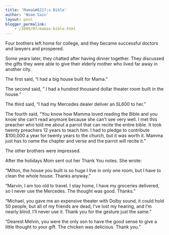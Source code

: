 ```yaml
---
title: 'Mama&#8217;s Bible'
author: 'Noam Sain'
layout: post
blogger_permalink:
    - /2009/07/mamas-bible.html
---
```


Four brothers left home for college, and they became successful doctors and lawyers and prospered.

Some years later, they chatted after having dinner together. They discussed the gifts they were able to give their elderly mother who lived far away in another city.

The first said, “I had a big house built for Mama.”

The second said, ” I had a hundred thousand dollar theater room built in the house.”

The third said, “I had my Mercedes dealer deliver an SL600 to her.”

The fourth said, “You know how Mamma loved reading the Bible and you know she can’t read anymore because she can’t see very well. I met this preacher who told me about a parrot that can recite the entire bible. It took twenty preachers 12 years to teach him. I had to pledge to contribute $100,000 a year for twenty years to the church, but it was worth it. Mamma just has to name the chapter and verse and the parrot will recite it.”

The other brothers were impressed.

After the holidays Mom sent out her Thank You notes. She wrote:

“Milton, the house you built is so huge I live in only one room, but I have to clean the whole house. Thanks anyway.”

“Marvin, I am too old to travel. I stay home, I have my groceries delivered, so I never use the Mercedes. The thought was good. Thanks.”

“Michael, you gave me an expensive theater with Dolby sound, it could hold 50 people, but all of my friends are dead, I’ve lost my hearing, and I’m nearly blind. I’ll never use it. Thank you for the gesture just the same.”

“Dearest Melvin, you were the only son to have the good sense to give a little thought to your gift. The chicken was delicious. Thank you.”